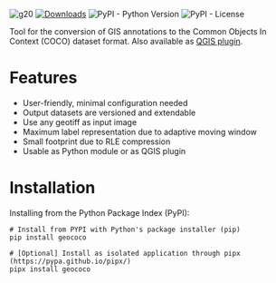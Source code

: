 ![g20](https://github.com/jaspersiebring/GeoCOCO/assets/25051531/f18f0fcf-1049-4c2c-a785-4650aa1f9aca)
[![Downloads](https://static.pepy.tech/badge/libretro-finder)](https://pepy.tech/project/libretro-finder)
![PyPI - Python Version](https://img.shields.io/pypi/pyversions/libretro-finder)
![PyPI - License](https://img.shields.io/pypi/l/libretro-finder)

Tool for the conversion of GIS annotations to the Common Objects In Context (COCO) dataset format. Also available as [QGIS plugin](https://github.com/jaspersiebring/geococo-qgis-plugin).


# Features
- User-friendly, minimal configuration needed
- Output datasets are versioned and extendable
- Use any geotiff as input image
- Maximum label representation due to adaptive moving window
- Small footprint due to RLE compression
- Usable as Python module or as QGIS plugin

# Installation
Installing from the Python Package Index (PyPI):
````
# Install from PYPI with Python's package installer (pip)
pip install geococo

# [Optional] Install as isolated application through pipx (https://pypa.github.io/pipx/)
pipx install geococo



